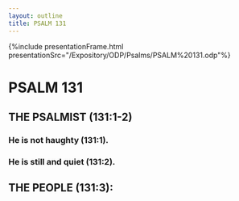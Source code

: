 ```yaml
---
layout: outline
title: PSALM 131
---
```

{%include presentationFrame.html presentationSrc="/Expository/ODP/Psalms/PSALM%20131.odp"%}

# PSALM 131 
## THE PSALMIST (131:1-2) 
###  He is not haughty (131:1). 
###  He is still and quiet (131:2). 
## THE PEOPLE (131:3): 
